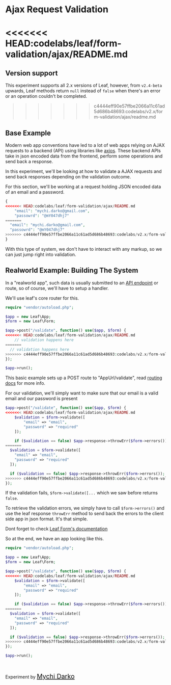 # Ajax Request Validation

<<<<<<< HEAD:codelabs/leaf/form-validation/ajax/README.md
=======
## Version support

This experiment supports all 2.x versions of Leaf, however, from `v2.4-beta` upwards, Leaf methods return `null` instead of `false` when there's an error or an operation couldn't be completed.

>>>>>>> c4444eff90e57ffbe2066a11c61ad5d686b48693:codelabs/v2.x/form-validation/ajax/readme.md
## Base Example

Modern web app conventions have led to a lot of web apps relying on AJAX requests to a backend (API) using libraries like [axios](https://github.com/axios/axios). These backend APIs take in json encoded data from the frontend, perform some operations and send back a response.

In this experiment, we'll be looking at how to validate a AJAX requests and send back responses depending on the validation outcome.

For this section, we'll be working at a request holding JSON encoded data of an email and a password.

```php
{
<<<<<<< HEAD:codelabs/leaf/form-validation/ajax/README.md
	"email": "mychi.darko@gmail.com",
	"passowrd": "@mY047dhj7"
=======
  "email": "mychi.darko@gmail.com",
  "passowrd": "@mY047dhj7"
>>>>>>> c4444eff90e57ffbe2066a11c61ad5d686b48693:codelabs/v2.x/form-validation/ajax/readme.md
}
```

With this type of system, we don't have to interact with any markup, so we can just jump right into validation.

## Realworld Example: Building The System

In a "realworld app", such data is usually submitted to an [API endpoint](https://smartbear.com/learn/performance-monitoring/api-endpoints/) or route, so of course, we'll have to setup a handler.

We'll use leaf's core router for this.

```php
require "vendor/autoload.php";

$app = new Leaf\App;
$form = new Leaf\Form;

$app->post("/validate", function() use($app, $form) {
<<<<<<< HEAD:codelabs/leaf/form-validation/ajax/README.md
	// validation happens here
=======
  // validation happens here
>>>>>>> c4444eff90e57ffbe2066a11c61ad5d686b48693:codelabs/v2.x/form-validation/ajax/readme.md
});

$app->run();
```

This basic example sets up a POST route to "AppUrl/validate", read [routing docs](2.0/routing/) for more info.

For our validation, we'll simply want to make sure that our email is a valid email and our password is present

```php
$app->post("/validate", function() use($app, $form) {
<<<<<<< HEAD:codelabs/leaf/form-validation/ajax/README.md
	$validation = $form->validate([
		"email" => "email",
		"password" => "required"
	]);

	if ($validation == false) $app->response->throwErr($form->errors());
=======
  $validation = $form->validate([
    "email" => "email",
    "password" => "required"
  ]);

  if ($validation == false) $app->response->throwErr($form->errors());
>>>>>>> c4444eff90e57ffbe2066a11c61ad5d686b48693:codelabs/v2.x/form-validation/ajax/readme.md
});
```

If the validation fails, `$form->validate([...` which we saw before returns `false`. 

To retrieve the validation errors, we simply have to call `$form->errors()` and use the leaf response `throwErr` method to send back the errors to the client side app in json format. It's that simple.

Dont forget to check [Leaf Form's documentation](2.0/core/forms)

So at the end, we have an app looking like this.

```php
require "vendor/autoload.php";

$app = new Leaf\App;
$form = new Leaf\Form;

$app->post("/validate", function() use($app, $form) {
<<<<<<< HEAD:codelabs/leaf/form-validation/ajax/README.md
	$validation = $form->validate([
		"email" => "email",
		"password" => "required"
	]);

	if ($validation == false) $app->response->throwErr($form->errors());
=======
  $validation = $form->validate([
    "email" => "email",
    "password" => "required"
  ]);

  if ($validation == false) $app->response->throwErr($form->errors());
>>>>>>> c4444eff90e57ffbe2066a11c61ad5d686b48693:codelabs/v2.x/form-validation/ajax/readme.md
});

$app->run();
```

<br>

Experiment by <a href="https://mychi.netlify.app" style="font-size: 20px; color: #111;" target="_blank">Mychi Darko</a>
